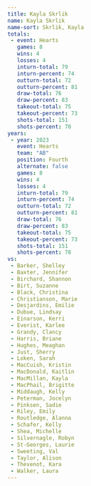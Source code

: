```yaml
---
title: Kayla Skrlik
name: Kayla Skrlik
name-sort: Skrlik, Kayla
totals:
 - event: Hearts
   games: 8
   wins: 4
   losses: 4
   inturn-total: 79
   inturn-percent: 74
   outturn-total: 72
   outturn-percent: 81
   draw-total: 76
   draw-percent: 83
   takeout-total: 75
   takeout-percent: 73
   shots-total: 151
   shots-percent: 78
years:
 - year: 2023
   event: Hearts
   team: "AB"
   position: Fourth
   alternate: false
   games: 8
   wins: 4
   losses: 4
   inturn-total: 79
   inturn-percent: 74
   outturn-total: 72
   outturn-percent: 81
   draw-total: 76
   draw-percent: 83
   takeout-total: 75
   takeout-percent: 73
   shots-total: 151
   shots-percent: 78
vs:
 - Barker, Shelley
 - Baxter, Jennifer
 - Birchard, Shannon
 - Birt, Suzanne
 - Black, Christina
 - Christianson, Marie
 - Desjardins, Emilie
 - Dubue, Lindsay
 - Einarson, Kerri
 - Everist, Karlee
 - Grandy, Clancy
 - Harris, Briane
 - Hughes, Meaghan
 - Just, Sherry
 - Loken, Sarah
 - MacCuish, Kristin
 - MacDonald, Kaitlin
 - MacMillan, Kayla
 - MacPhail, Brigitte
 - Middaugh, Kelly
 - Peterman, Jocelyn
 - Pinksen, Sadie
 - Riley, Emily
 - Routledge, Alanna
 - Schafer, Kelly
 - Shea, Michelle
 - Silvernagle, Robyn
 - St-Georges, Laurie
 - Sweeting, Val
 - Taylor, Alison
 - Thevenot, Kara
 - Walker, Laura
---
```

